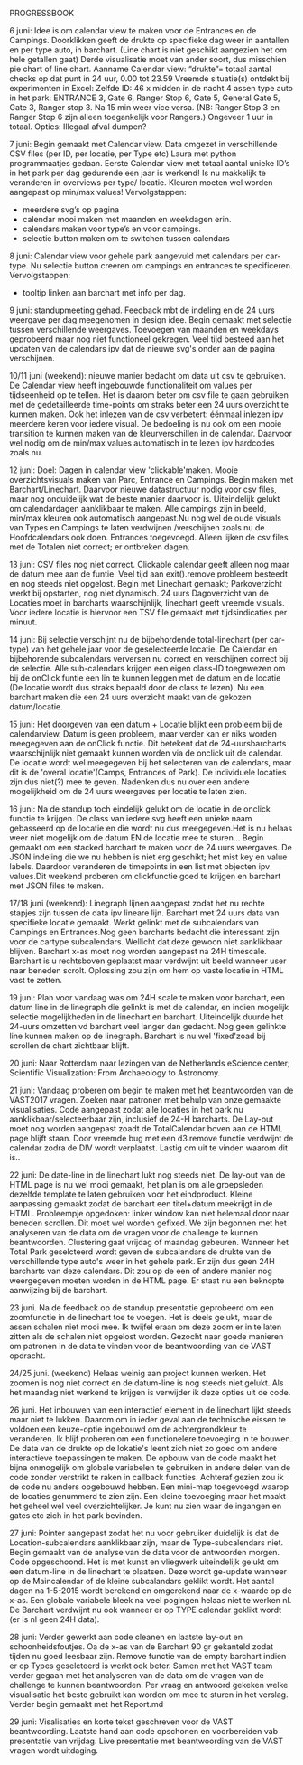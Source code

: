 
PROGRESSBOOK

6 juni:
Idee is om calendar view te maken voor de Entrances en de Campings.
Doorklikken geeft de drukte op specifieke dag weer in aantallen en per type auto, in barchart. (Line chart is niet geschikt aangezien het om hele getallen gaat)
Derde visualisatie moet van ander soort, dus misschien pie chart of line chart. 
Aanname Calendar view: “drukte”= totaal aantal checks op dat punt in 24 uur, 0.00 tot 23.59
Vreemde situatie(s) ontdekt bij experimenten in Excel:
Zelfde ID: 46 x midden in de nacht 4 assen type auto in het park: 
ENTRANCE 3, Gate 6, Ranger Stop 6, Gate 5, General Gate 5, Gate 3, Ranger stop 3. Na 15 min weer vice versa. (NB: Ranger Stop 3 en Ranger Stop 6 zijn alleen toegankelijk voor Rangers.)
Ongeveer 1 uur in totaal. Opties: Illegaal afval dumpen?

7 juni:
Begin gemaakt met Calendar view. 
Data omgezet in verschillende CSV files (per ID, per locatie, per Type etc) Laura met python programmaatjes gedaan.
Eerste Calendar view met totaal aantal unieke ID’s in het park per dag gedurende een jaar is werkend! Is nu makkelijk te veranderen in overviews per type/ locatie.
Kleuren moeten wel worden aangepast op min/max values!
Vervolgstappen:
- meerdere svg’s op pagina
- calendar mooi maken met maanden en weekdagen erin.
- calendars maken voor type’s en voor campings.
- selectie button maken om te switchen tussen calendars

8 juni:
Calendar view voor gehele park aangevuld met calendars per car-type.
Nu selectie button creeren om campings en entrances te specificeren.
Vervolgstappen: 
- tooltip linken aan barchart met info per dag.

9 juni:
standupmeeting gehad. Feedback mbt de indeling en de 24 uurs weergave per dag meegenomen in design idee. Begin gemaakt met selectie tussen verschillende weergaves. Toevoegen van maanden en weekdays geprobeerd maar nog niet functioneel gekregen. Veel tijd besteed aan het updaten van de calendars ipv dat de nieuwe svg's onder aan de pagina verschijnen.

10/11 juni (weekend):
nieuwe manier bedacht om data uit csv te gebruiken. De Calendar view heeft ingebouwde functionaliteit om values per tijdseenheid op te tellen. Het is daarom beter om csv file te gaan gebruiken met de gedetailleerde time-points om straks beter een 24 uurs overzicht te kunnen maken.
Ook het inlezen van de csv verbetert: éénmaal inlezen ipv meerdere keren voor iedere visual. De bedoeling is nu ook om een mooie transition te kunnen maken van de kleurverschillen in de calendar. Daarvoor wel nodig om de min/max values automatisch in te lezen ipv hardcodes zoals nu.

12 juni:
Doel: Dagen in calendar view 'clickable'maken. Mooie overzichtsvisuals maken van Parc, Entrance en Campings. Begin maken met Barchart/Linechart.
Daarvoor nieuwe datastructuur nodig voor csv files, maar nog onduidelijk wat de beste manier daarvoor is.
Uiteindelijk gelukt om calendardagen aanklikbaar te maken. Alle campings zijn in beeld, min/max kleuren ook automatisch aangepast.Nu nog wel de oude visuals van Types en Campings te laten verdwijnen /verschijnen zoals nu de Hoofdcalendars ook doen.
Entrances toegevoegd. Alleen lijken de csv files met de Totalen niet correct; er ontbreken dagen. 

13 juni:
CSV files nog niet correct. Clickable calendar geeft alleen nog maar de datum mee aan de funtie. Veel tijd aan exit().remove probleem besteedt en nog steeds niet opgelost. Begin met Linechart gemaakt; Parkoverzicht werkt bij opstarten, nog niet dynamisch. 24 uurs Dagoverzicht van de Locaties moet in barcharts waarschijnlijk, linechart geeft vreemde visuals. Voor iedere locatie is hiervoor een TSV file gemaakt met tijdsindicaties per minuut. 

14 juni:
Bij selectie verschijnt nu de bijbehordende total-linechart (per car-type) van het gehele jaar voor de geselecteerde locatie. 
De Calendar en bijbehorende subcalendars verversen nu correct en verschijnen correct bij de selectie.
Alle sub-calendars krijgen een eigen class-ID toegewezen om bij de onClick funtie een lin te kunnen leggen met de datum en de locatie (De locatie wordt dus straks bepaald door de class te lezen).
Nu een barchart maken die een 24 uurs overzicht maakt van de gekozen datum/locatie.

15 juni:
Het doorgeven van een datum + Locatie blijkt een probleem bij de calendarview. Datum is geen probleem, maar verder kan er niks worden meegegeven aan de onClick functie. Dit betekent dat de 24-uursbarcharts waarschijnlijk niet gemaakt kunnen worden via de onclick uit de calendar. De locatie wordt wel meegegeven bij het selecteren van de calendars, maar dit is de 'overal locatie'(Camps, Entrances of Park). De individuele locaties zijn dus niet(?) mee te geven. Nadenken dus nu over een andere mogelijkheid om de 24 uurs weergaves per locatie te laten zien.

16 juni:
Na de standup toch eindelijk gelukt om de locatie in de onclick functie te krijgen. De class van iedere svg heeft een unieke naam gebasseerd op de locatie en die wordt nu dus meegegeven.Het is nu helaas weer niet mogelijk om de datum EN de locatie mee te sturen... Begin gemaakt om een stacked barchart te maken voor de 24 uurs weergaves. De JSON indeling die we nu hebben is niet erg geschikt; het mist key en value labels. Daardoor veranderen de timepoints in een list met objecten ipv values.Dit weekend proberen om clickfunctie goed te krijgen en barchart met JSON files te maken.

17/18 juni (weekend):
Linegraph lijnen aangepast zodat het nu rechte stapjes zijn tussen de data ipv lineare lijn. Barchart met 24 uurs data van specifieke locatie gemaakt. Werkt gelinkt met de subcalendars van Campings en Entrances.Nog geen barcharts bedacht die interessant zijn voor de cartype subcalendars. Wellicht dat deze gewoon niet aanklikbaar blijven. 
Barchart x-as moet nog worden aangepast na 24H timescale. Barchart is u rechtsboven geplaatst maar verdwijnt uit beeld wanneer user naar beneden scrolt. Oplossing zou zijn om hem op vaste locatie in HTML vast te zetten.

19 juni:
Plan voor vandaag was om 24H scale te maken voor barchart, een datum line in de linegraph die gelinkt is met de calendar, en indien mogelijk selectie mogelijkheden in de linechart en barchart.
Uiteindelijk duurde het 24-uurs omzetten vd barchart veel langer dan gedacht. Nog geen gelinkte line kunnen maken op de linegraph. Barchart is nu wel 'fixed'zoad bij scrollen de chart zichtbaar blijft.

20 juni:
Naar Rotterdam naar lezingen van de Netherlands eScience center; Scientific Visualization: From Archaeology to Astronomy.

21 juni:
Vandaag proberen om begin te maken met het beantwoorden van de VAST2017 vragen. Zoeken naar patronen met behulp van onze gemaakte visualisaties. Code aangepast zodat alle locaties in het park nu aanklikbaar/selecteerbaar zijn, inclusief de 24-H barcharts. De Lay-out moet nog worden aangepast zoadt de TotalCalendar boven aan de HTML page blijft staan. Door vreemde bug met een d3.remove functie verdwijnt de calendar zodra de DIV wordt verplaatst. Lastig om uit te vinden waarom dit is..

22 juni:
De date-line in de linechart lukt nog steeds niet. De lay-out van de HTML page is nu wel mooi gemaakt, het plan is om alle groepsleden dezelfde template te laten gebruiken voor het eindproduct. Kleine aanpassing gemaakt zodat de barchart een titel+datum meekrijgt in de HTML.
Probleempje opgedoken: linker window kan niet helemaal door naar beneden scrollen. Dit moet wel worden gefixed. We zijn begonnen met het analyseren van de data om de vragen voor de challenge te kunnen beantwoorden. Clustering gaat vrijdag of maandag gebeuren.
Wanneer het Total Park geselcteerd wordt geven de subcalandars de drukte van de verschillende type auto's weer in het gehele park. Er zijn dus geen 24H barcharts van deze calendars. Dit zou op de een of andere manier nog weergegeven moeten worden in de HTML page. Er staat nu een beknopte aanwijzing bij de barchart.

23 juni.
Na de feedback op de standup presentatie geprobeerd om een zoomfunctie in de linechart toe te voegen. Het is deels gelukt, maar de assen schalen niet mooi mee. Ik twijfel eraan om deze zoom er in te laten zitten als de schalen niet opgelost worden. Gezocht naar goede manieren om patronen in de data te vinden voor de beantwoording van de VAST opdracht.

24/25 juni. (weekend)
Helaas weinig aan project kunnen werken. Het zoomen is nog niet correct en de datum-line is nog steeds niet gelukt. Als het maandag niet werkend te krijgen is verwijder ik deze opties uit de code.

26 juni.
Het inbouwen van een interactief element in de linechart lijkt steeds maar niet te lukken. Daarom om in ieder geval aan de technische eissen te voldoen een keuze-optie ingebouwd om de achtergrondkleur te veranderen. Ik blijf proberen om een functionelere toevoeging in te bouwen. De data van de drukte op de lokatie's leent zich niet zo goed om andere interactieve toepassingen te maken. De opbouw van de code maakt het bijna onmogelijk om globale variabelen te gebruiken in andere delen van de code zonder verstrikt te raken in callback functies. Achteraf gezien zou ik de code nu anders opgebouwd hebben.
Een mini-map toegevoegd waarop de locaties genummerd te zien zijn. Een kleine toevoeging maar het maakt het geheel wel veel overzichtelijker. Je kunt nu zien waar de ingangen en gates etc zich in het park bevinden.

27 juni:
Pointer aangepast zodat het nu voor gebruiker duidelijk is dat de Location-subcalendars aanklikbaar zijn, maar de Type-subcalendars niet. Begin gemaakt van de analyse van de data voor de antwoorden morgen. Code opgeschoond. Het is met kunst en vliegwerk uiteindelijk gelukt om een datum-line in de linechart te plaatsen. Deze wordt ge-update wanneer op de Maincalendar of de kleine subcalandars geklikt wordt. Het aantal dagen na 1-5-2015 wordt berekend en omgerekend naar de x-waarde op de x-as. Een globale variabele bleek na veel pogingen helaas niet te werken nl. De Barchart verdwijnt nu ook wanneer er op TYPE calendar geklikt wordt (er is nl geen 24H data). 

28 juni:
Verder gewerkt aan code cleanen en laatste lay-out en schoonheidsfoutjes. Oa de x-as van de Barchart 90 gr gekanteld zodat tijden nu goed leesbaar zijn. Remove functie van de empty barchart indien er op Types geselcteerd is werkt ook beter. Samen met het VAST team verder gegaan met het analyseren van de data om de vragen van de challenge te kunnen beantwoorden. Per vraag en antwoord gekeken welke visualisatie het beste gebruikt kan worden om mee te sturen in het verslag. Verder begin gemaakt met het Report.md

29 juni:
Visalisaties en korte tekst geschreven voor de VAST beantwoording. Laatste hand aan code opschonen en voorbereiden vab presentatie van vrijdag. Live presentatie met beantwoording van de VAST vragen wordt uitdaging.

